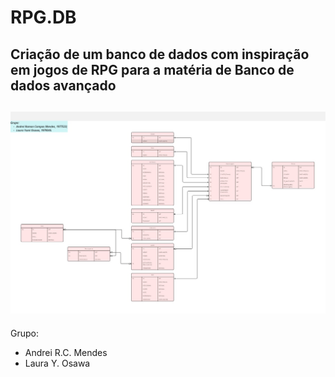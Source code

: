 # RPG.DB
Criação de um banco de dados com inspiração em jogos de RPG para a matéria de Banco de dados avançado
---
![alt text](https://github.com/LauraYumiOsawa/RPG.DB/blob/main/RPG.DER.jpg?raw=true)
---
Grupo:
* Andrei R.C. Mendes
* Laura Y. Osawa
